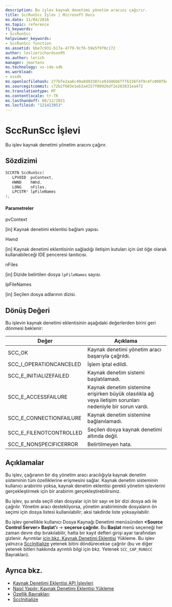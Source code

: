 ```yaml
---
description: Bu işlev kaynak denetimi yönetim aracını çağırır.
title: SccRunScc İşlev | Microsoft Docs
ms.date: 11/04/2016
ms.topic: reference
f1_keywords:
- SccRunScc
helpviewer_keywords:
- SccRunScc function
ms.assetid: bbe7c931-b17a-4779-9cf6-59e5f9f0c172
author: leslierichardson95
ms.author: lerich
manager: jmartens
ms.technology: vs-ide-sdk
ms.workload:
- vssdk
ms.openlocfilehash: 277bfe2aa6c49a8d93307ce93d46b6fff6156f4f9c4fc008f6e5bb8e25212a6d
ms.sourcegitcommit: c72b2f603e1eb3a4157f00926df2e263831ea472
ms.translationtype: MT
ms.contentlocale: tr-TR
ms.lasthandoff: 08/12/2021
ms.locfileid: "121413953"
---
```

# <a name="sccrunscc-function"></a>SccRunScc İşlevi
Bu işlev kaynak denetimi yönetim aracını çağırır.

## <a name="syntax"></a>Sözdizimi

```cpp
SCCRTN SccRunScc(
   LPVOID  pvContext,
   HWND    hWnd,
   LONG    nFiles,
   LPCSTR* lpFileNames
);
```

#### <a name="parameters"></a>Parametreler
 pvContext

[in] Kaynak denetimi eklentisi bağlam yapısı.

 Hwnd

[in] Kaynak denetimi eklentisinin sağladığı iletişim kutuları için üst öğe olarak kullanabileceği IDE penceresi tanıtıcısı.

 nFiles

[in] Dizide belirtilen dosya `lpFileNames` sayısı.

 lpFileNames

[in] Seçilen dosya adlarının dizisi.

## <a name="return-value"></a>Dönüş Değeri
 Bu işlevin kaynak denetimi eklentisinin aşağıdaki değerlerden birini geri dönmesi beklenir:

|Değer|Açıklama|
|-----------|-----------------|
|SCC_OK|Kaynak denetimi yönetim aracı başarıyla çağrıldı.|
|SCC_I_OPERATIONCANCELED|İşlem iptal edildi.|
|SCC_E_INITIALIZEFAILED|Kaynak denetim sistemi başlatılamadı.|
|SCC_E_ACCESSFAILURE|Kaynak denetim sistemine erişirken büyük olasılıkla ağ veya iletişim sorunları nedeniyle bir sorun vardı.|
|SCC_E_CONNECTIONFAILURE|Kaynak denetim sistemine bağlanılamadı.|
|SCC_E_FILENOTCONTROLLED|Seçilen dosya kaynak denetimi altında değil.|
|SCC_E_NONSPECIFICERROR|Belirtilmeyen hata.|

## <a name="remarks"></a>Açıklamalar
 Bu işlev, çağıranın bir dış yönetim aracı aracılığıyla kaynak denetim sisteminin tüm özelliklerine erişmesini sağlar. Kaynak denetim sisteminin kullanıcı arabirimi yoksa, kaynak denetim eklentisi gerekli yönetim işlevlerini gerçekleştirmek için bir arabirim gerçekleştirebilirsiniz.

 Bu işlev, şu anda seçili olan dosyalar için bir sayı ve bir dizi dosya adı ile çağrılır. Yönetim aracı destekliyorsa, yönetim arabiriminde dosyaların ön seçimi için dosya listesi kullanılabilir; aksi takdirde liste yoksayılabilir.

 Bu işlev genellikle kullanıcı Dosya Kaynağı Denetimi menüsünden **\<Source Control Server> Başlat'ı**   ->  **seçerse çağrılır.** Bu **Başlat** menü seçeneği her zaman devre dışı bırakılabilir, hatta bir kayıt defteri girişi ayar tarafından gizlenir. Ayrıntılar [için bkz. Kaynak Denetimi Eklentisi](../extensibility/internals/how-to-install-a-source-control-plug-in.md) Yükleme. Bu işlev yalnızca [SccInitialize](../extensibility/sccinitialize-function.md) yetenek bitini döndürecekse çağrılır (bu ve diğer yetenek bitleri hakkında ayrıntılı bilgi için bkz. Yetenek `SCC_CAP_RUNSCC` Bayrakları). [](../extensibility/capability-flags.md)

## <a name="see-also"></a>Ayrıca bkz.
- [Kaynak Denetimi Eklentisi API İşlevleri](../extensibility/source-control-plug-in-api-functions.md)
- [Nasıl Yapılır: Kaynak Denetimi Eklentisi Yükleme](../extensibility/internals/how-to-install-a-source-control-plug-in.md)
- [Özellik Bayrakları](../extensibility/capability-flags.md)
- [SccInitialize](../extensibility/sccinitialize-function.md)
